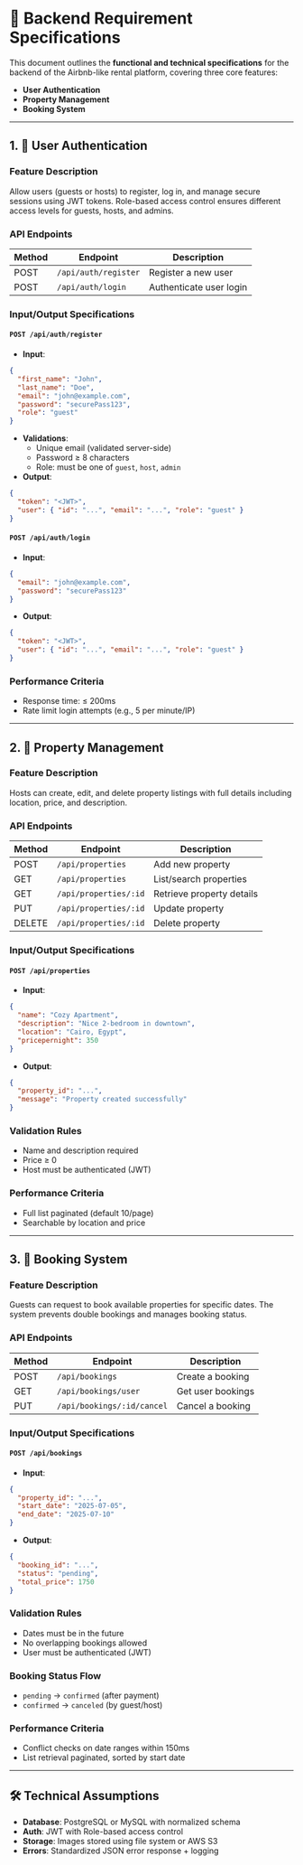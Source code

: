 # 📘 Backend Requirement Specifications

This document outlines the **functional and technical specifications** for the backend of the Airbnb-like rental platform, covering three core features:

- **User Authentication**
- **Property Management**
- **Booking System**

---

## 1. 🔐 User Authentication

### Feature Description

Allow users (guests or hosts) to register, log in, and manage secure sessions using JWT tokens. Role-based access control ensures different access levels for guests, hosts, and admins.

### API Endpoints

| Method | Endpoint             | Description             |
| ------ | -------------------- | ----------------------- |
| POST   | `/api/auth/register` | Register a new user     |
| POST   | `/api/auth/login`    | Authenticate user login |

### Input/Output Specifications

#### `POST /api/auth/register`

- **Input**:

```json
{
  "first_name": "John",
  "last_name": "Doe",
  "email": "john@example.com",
  "password": "securePass123",
  "role": "guest"
}
```

- **Validations**:
  - Unique email (validated server-side)
  - Password ≥ 8 characters
  - Role: must be one of `guest`, `host`, `admin`
- **Output**:

```json
{
  "token": "<JWT>",
  "user": { "id": "...", "email": "...", "role": "guest" }
}
```

#### `POST /api/auth/login`

- **Input**:

```json
{
  "email": "john@example.com",
  "password": "securePass123"
}
```

- **Output**:

```json
{
  "token": "<JWT>",
  "user": { "id": "...", "email": "...", "role": "guest" }
}
```

### Performance Criteria

- Response time: ≤ 200ms
- Rate limit login attempts (e.g., 5 per minute/IP)

---

## 2. 🏡 Property Management

### Feature Description

Hosts can create, edit, and delete property listings with full details including location, price, and description.

### API Endpoints

| Method | Endpoint              | Description               |
| ------ | --------------------- | ------------------------- |
| POST   | `/api/properties`     | Add new property          |
| GET    | `/api/properties`     | List/search properties    |
| GET    | `/api/properties/:id` | Retrieve property details |
| PUT    | `/api/properties/:id` | Update property           |
| DELETE | `/api/properties/:id` | Delete property           |

### Input/Output Specifications

#### `POST /api/properties`

- **Input**:

```json
{
  "name": "Cozy Apartment",
  "description": "Nice 2-bedroom in downtown",
  "location": "Cairo, Egypt",
  "pricepernight": 350
}
```

- **Output**:

```json
{
  "property_id": "...",
  "message": "Property created successfully"
}
```

### Validation Rules

- Name and description required
- Price ≥ 0
- Host must be authenticated (JWT)

### Performance Criteria

- Full list paginated (default 10/page)
- Searchable by location and price

---

## 3. 📆 Booking System

### Feature Description

Guests can request to book available properties for specific dates. The system prevents double bookings and manages booking status.

### API Endpoints

| Method | Endpoint                   | Description       |
| ------ | -------------------------- | ----------------- |
| POST   | `/api/bookings`            | Create a booking  |
| GET    | `/api/bookings/user`       | Get user bookings |
| PUT    | `/api/bookings/:id/cancel` | Cancel a booking  |

### Input/Output Specifications

#### `POST /api/bookings`

- **Input**:

```json
{
  "property_id": "...",
  "start_date": "2025-07-05",
  "end_date": "2025-07-10"
}
```

- **Output**:

```json
{
  "booking_id": "...",
  "status": "pending",
  "total_price": 1750
}
```

### Validation Rules

- Dates must be in the future
- No overlapping bookings allowed
- User must be authenticated (JWT)

### Booking Status Flow

- `pending` → `confirmed` (after payment)
- `confirmed` → `canceled` (by guest/host)

### Performance Criteria

- Conflict checks on date ranges within 150ms
- List retrieval paginated, sorted by start date

---

## 🛠 Technical Assumptions

- **Database**: PostgreSQL or MySQL with normalized schema
- **Auth**: JWT with Role-based access control
- **Storage**: Images stored using file system or AWS S3
- **Errors**: Standardized JSON error response + logging

